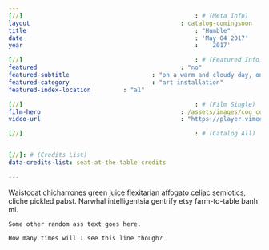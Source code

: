 ```yaml
---
[//]												: # (Meta Info)
layout											: catalog-comingsoon
title												: "Humble"
date												: 'May 04 2017'
year 												:	'2017'

[//]												: # (Featured Info)
featured 										: "no"
featured-subtitle						: "on a warm and cloudy day, one day before rain poured from the clouds"
featured-category						: "art installation"
featured-index-location			: "a1"

[//]												: # (Film Single)
film-hero										: /assets/images/cog_cover.jpg
video-url										: "https://player.vimeo.com/video/198145423?api=1"

[//]												: # (Catalog All)


[//]: # (Credits List)
data-credits-list: seat-at-the-table-credits

---
```


<div class="catalog_video-text">
	Waistcoat chicharrones green juice flexitarian affogato celiac semiotics, cliche pickled pabst. Narwhal intelligentsia gentrify etsy farm-to-table banh mi.

	Some other random ass text goes here.

	How many times will I see this line though?
</div>

